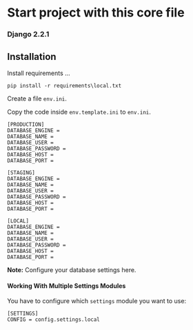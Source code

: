 # Start project with this core file

### Django 2.2.1

## Installation

Install requirements ...
```
pip install -r requirements\local.txt
```

Create a file `env.ini`.

Copy the code inside `env.template.ini` to `env.ini`.

```
[PRODUCTION]
DATABASE_ENGINE =
DATABASE_NAME =
DATABASE_USER =
DATABASE_PASSWORD =
DATABASE_HOST =
DATABASE_PORT =

[STAGING]
DATABASE_ENGINE =
DATABASE_NAME =
DATABASE_USER =
DATABASE_PASSWORD =
DATABASE_HOST =
DATABASE_PORT =

[LOCAL]
DATABASE_ENGINE =
DATABASE_NAME =
DATABASE_USER =
DATABASE_PASSWORD =
DATABASE_HOST =
DATABASE_PORT =

```

**Note:** Configure your database settings here.


#### Working With Multiple Settings Modules

You have to configure which `settings` module you want to use:
```
[SETTINGS]
CONFIG = config.settings.local
```

